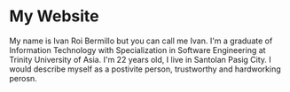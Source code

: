 # My Website

My name is Ivan Roi Bermillo but you can call me Ivan. I'm a graduate of Information Technology with Specialization in Software Engineering at Trinity University of Asia. I'm 22 years old, I live in Santolan Pasig City. I would describe myself as a postivite person, trustworthy and hardworking perosn.


